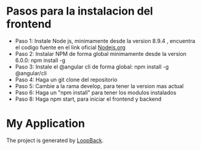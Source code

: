 # Pasos para la instalacion del frontend
 - Paso 1: Instale Node js, minimamente desde la version 8.9.4 , encuentra el 
   codigo fuente en el link oficial [Nodejs.org](https://nodejs.org/es/download)
 - Paso 2: Instalar NPM de forma global minimamente desde la version 6.0.0: npm install -g
 - Paso 3: Instale el @angular cli de forma global: npm install -g @angular/cli
 - Paso 4: Haga un git clone del repositorio
 - Paso 5: Cambie a la rama develop, para tener la version mas actual
 - Paso 6: Haga un "npm install" para tener los modulos instalados
 - Paso 8: Haga npm start, para iniciar el frontend y backend


# My Application

The project is generated by [LoopBack](http://loopback.io).